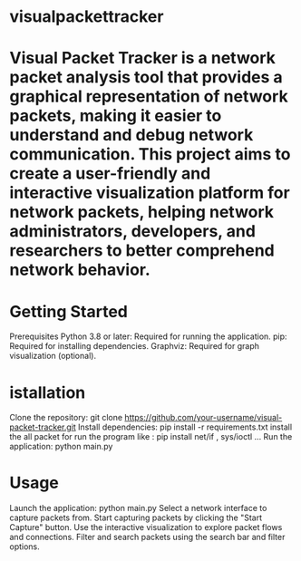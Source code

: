 # visualpackettracker
# Visual Packet Tracker is a network packet analysis tool that provides a graphical representation of network packets, making it easier to understand and debug network communication. This project aims to create a user-friendly and interactive visualization platform for network packets, helping network administrators, developers, and researchers to better comprehend network behavior.
# Getting Started
Prerequisites
Python 3.8 or later: Required for running the application.
pip: Required for installing dependencies.
Graphviz: Required for graph visualization (optional).
# istallation
Clone the repository: git clone https://github.com/your-username/visual-packet-tracker.git
Install dependencies: pip install -r requirements.txt
install the all packet for run the program like :
pip install net/if , sys/ioctl ...
Run the application: python main.py
# Usage
Launch the application: python main.py
Select a network interface to capture packets from.
Start capturing packets by clicking the "Start Capture" button.
Use the interactive visualization to explore packet flows and connections.
Filter and search packets using the search bar and filter options.
